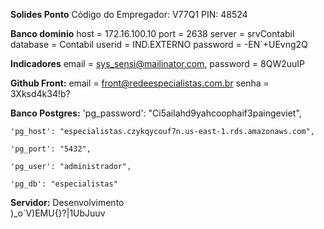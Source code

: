 
**Solides Ponto**
	Código do Empregador:   V77Q1
	PIN: 48524

**Banco dominio**
	host = 172.16.100.10
	port = 2638
	server = srvContabil
	database = Contabil
	userid = IND.EXTERNO 
	password = -EN`+UEvng2Q

**Indicadores**
	email = sys_sensi@mailinator.com,
	password = 8QW2uuIP

**Github Front:**
	email = front@redeespecialistas.com.br
	senha = 3Xksd4k34!b?

**Banco Postgres:**
	'pg_password': "Ci5ailahd9yahcoophaif3paingeviet",

	'pg_host': "especialistas.czykqycouf7n.us-east-1.rds.amazonaws.com",

	'pg_port': "5432",

	'pg_user': "administrador",

	'pg_db': "especialistas"

**Servidor:**
	Desenvolvimento  
	)_o`V)EMU{}?|1UbJuuv